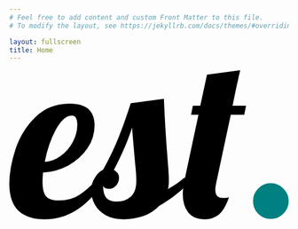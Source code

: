 ```yaml
---
# Feel free to add content and custom Front Matter to this file.
# To modify the layout, see https://jekyllrb.com/docs/themes/#overriding-theme-defaults

layout: fullscreen
title: Home
---
```

<svg viewBox="0 0 65 35" xmlns="http://www.w3.org/2000/svg" class="o-logo"><g aria-label="est." font-size="52.208"><path d="M8.144 34.666q-3.863 0-6.003-1.984Q0 30.646 0 26.365q0-3.602 1.41-7.935 1.41-4.334 4.594-7.466 3.185-3.185 8.092-3.185 5.743 0 5.743 5.012 0 2.924-1.67 5.378-1.671 2.453-4.438 3.967-2.767 1.462-5.9 1.671-.104 1.566-.104 2.088 0 2.559.887 3.498.888.888 2.872.888 2.82 0 4.803-1.305 2.036-1.306 4.438-3.968h1.775q-5.795 9.658-14.358 9.658zm.105-13.365q1.932-.104 3.654-1.357 1.776-1.253 2.82-3.185 1.096-1.932 1.096-4.072t-1.305-2.14q-1.88 0-3.707 3.288-1.775 3.29-2.558 7.466z" /><path d="M26.678 34.666q-2.506 0-4.228-.94-1.723-.991-2.559-2.505-.835-1.567-.835-3.237 0-1.723.835-2.976.783-1.305 1.932-1.88 2.036-3.654 3.55-7.361 1.514-3.76 2.872-8.092L35.97 6.63q.262 6.683.888 14.462.261 3.133.261 4.542 0 1.201-.209 1.984 2.454-1.41 3.76-2.61h2.192q-3.341 3.863-7.988 6.526-1.514 1.618-3.759 2.401-2.193.731-4.438.731zm-1.67-4.124q1.931 0 3.237-1.149 1.305-1.148 1.305-3.706 0-1.567-.313-4.386-.522-5.952-.68-7.988-1.252 4.125-4.228 9.868 1.2.626 1.2 1.827 0 .992-.678 1.775-.626.783-1.618.783-1.097 0-1.41-.679 0 1.88.73 2.767.784.888 2.455.888z" /><path d="M45.578 34.666q-2.663 0-3.968-1.618-1.253-1.619-1.253-4.281 0-1.358.313-2.767l3.342-15.663h-1.723l.417-2.088h1.723l1.566-7.205L53.722 0q-.47 1.984-.522 2.35-.365 1.461-1.253 5.899h3.133l-.418 2.088H51.53L48.188 26q-.26 1.148-.26 1.827 0 1.88 1.826 1.88.94 0 1.358-.157-1.044 3.028-2.454 4.072-1.41 1.044-3.08 1.044z" /><path class="o-logo-stop" d="M60.823 34.562q-1.723 0-2.924-1.2-1.2-1.202-1.2-2.925 0-1.722 1.2-2.923 1.2-1.253 2.924-1.253 1.722 0 2.923 1.253Q65 28.714 65 30.437t-1.253 2.924q-1.2 1.2-2.923 1.2z" fill="teal"/></g></svg>